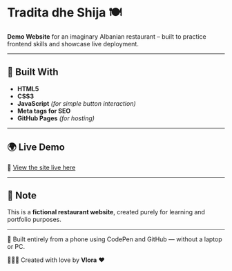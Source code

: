 # Tradita dhe Shija 🍽️

**Demo Website** for an imaginary Albanian restaurant – built to practice frontend skills and showcase live deployment.

---

## 🔧 Built With
- **HTML5**  
- **CSS3**  
- **JavaScript** *(for simple button interaction)*  
- **Meta tags for SEO**  
- **GitHub Pages** *(for hosting)*

---

## 🌍 Live Demo  
🔗 [View the site live here](https://vloram.github.io/Tradita-dhe-Shija/)

---

## 📌 Note  
This is a **fictional restaurant website**, created purely for learning and portfolio purposes.

---
📱 Built entirely from a phone using CodePen and GitHub — without a laptop or PC.

👩🏻‍💻 Created with love by **Vlora** ❤️
